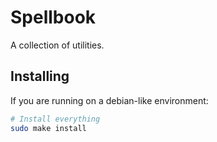 # Spellbook #

A collection of utilities.

## Installing ##

If you are running on a debian-like environment:

```bash
# Install everything
sudo make install
```
